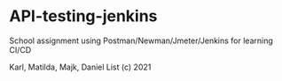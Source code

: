 # API-testing-jenkins
School assignment using Postman/Newman/Jmeter/Jenkins for learning CI/CD

Karl, Matilda, Majk, Daniel List
(c) 2021
